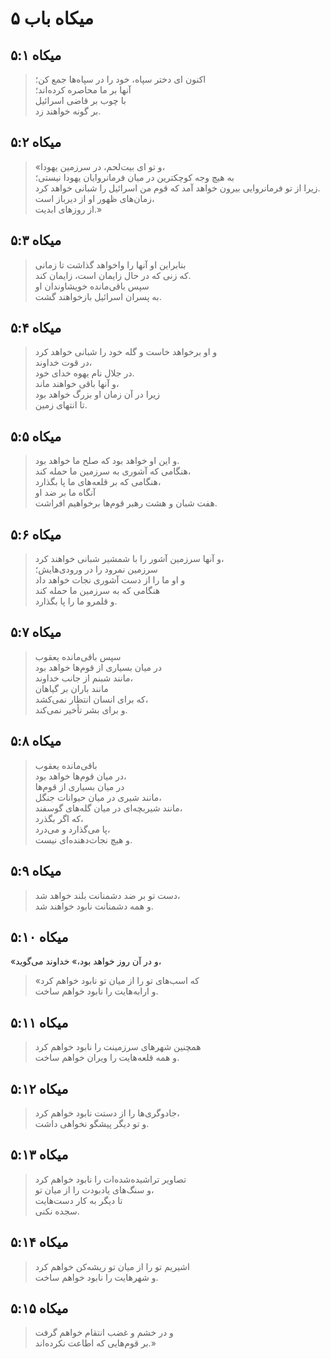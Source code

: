 # میکاه باب ۵

## میکاه ۵:۱

> اکنون ای دختر سپاه، خود را در سپاه‌ها جمع کن؛  
> آنها بر ما محاصره کرده‌اند؛  
> با چوب بر قاضی اسرائیل  
> بر گونه خواهند زد.

## میکاه ۵:۲

> «و تو ای بیت‌لحم، در سرزمین یهودا،  
> به هیچ وجه کوچکترین در میان فرمانروایان یهودا نیستی؛  
> زیرا از تو فرمانروایی بیرون خواهد آمد که قوم من اسرائیل را شبانی خواهد کرد.  
> زمان‌های ظهور او از دیرباز است،  
> از روزهای ابدیت.»

## میکاه ۵:۳

> بنابراین او آنها را واخواهد گذاشت تا زمانی  
> که زنی که در حال زایمان است، زایمان کند.  
> سپس باقی‌مانده خویشاوندان او  
> به پسران اسرائیل بازخواهند گشت.

## میکاه ۵:۴

> و او برخواهد خاست و گله خود را شبانی خواهد کرد  
> در قوت خداوند،  
> در جلال نام یهوه خدای خود.  
> و آنها باقی خواهند ماند،  
> زیرا در آن زمان او بزرگ خواهد بود  
> تا انتهای زمین.

## میکاه ۵:۵

> و این او خواهد بود که صلح ما خواهد بود.  
> هنگامی که آشوری به سرزمین ما حمله کند،  
> هنگامی که بر قلعه‌های ما پا بگذارد،  
> آنگاه ما بر ضد او  
> هفت شبان و هشت رهبر قوم‌ها برخواهیم افراشت.

## میکاه ۵:۶

> و آنها سرزمین آشور را با شمشیر شبانی خواهند کرد،  
> سرزمین نمرود را در ورودی‌هایش؛  
> و او ما را از دست آشوری نجات خواهد داد  
> هنگامی که به سرزمین ما حمله کند  
> و قلمرو ما را پا بگذارد.

## میکاه ۵:۷

> سپس باقی‌مانده یعقوب  
> در میان بسیاری از قوم‌ها خواهد بود  
> مانند شبنم از جانب خداوند،  
> مانند باران بر گیاهان  
> که برای انسان انتظار نمی‌کشد،  
> و برای بشر تأخیر نمی‌کند.

## میکاه ۵:۸

> باقی‌مانده یعقوب  
> در میان قوم‌ها خواهد بود،  
> در میان بسیاری از قوم‌ها  
> مانند شیری در میان حیوانات جنگل،  
> مانند شیربچه‌ای در میان گله‌های گوسفند،  
> که اگر بگذرد،  
> پا می‌گذارد و می‌درد،  
> و هیچ نجات‌دهنده‌ای نیست.

## میکاه ۵:۹

> دست تو بر ضد دشمنانت بلند خواهد شد،  
> و همه دشمنانت نابود خواهند شد.

## میکاه ۵:۱۰

«و در آن روز خواهد بود،» خداوند می‌گوید،

> «که اسب‌های تو را از میان تو نابود خواهم کرد  
> و ارابه‌هایت را نابود خواهم ساخت.

## میکاه ۵:۱۱

> همچنین شهرهای سرزمینت را نابود خواهم کرد  
> و همه قلعه‌هایت را ویران خواهم ساخت.

## میکاه ۵:۱۲

> جادوگری‌ها را از دستت نابود خواهم کرد،  
> و تو دیگر پیشگو نخواهی داشت.

## میکاه ۵:۱۳

> تصاویر تراشیده‌شده‌ات را نابود خواهم کرد  
> و سنگ‌های یادبودت را از میان تو،  
> تا دیگر به کار دست‌هایت  
> سجده نکنی.

## میکاه ۵:۱۴

> اشیریم تو را از میان تو ریشه‌کن خواهم کرد  
> و شهرهایت را نابود خواهم ساخت.

## میکاه ۵:۱۵

> و در خشم و غضب انتقام خواهم گرفت  
> بر قوم‌هایی که اطاعت نکرده‌اند.»
